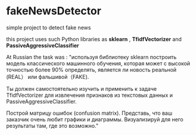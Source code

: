 # fakeNewsDetector
simple project to detect fake news

this project uses such Python libraries as **sklearn** , **TfidfVectorizer** and **PassiveAggressiveClassifier**

At Russian the task was :
"используя библиотеку sklearn построить модель классического машинного обучения, которая может с высокой точностью более 90% определять, является ли новость реальной (REAL） или фальшивой（FAKE).

Ты должен самостоятельно изучить и применить к задаче TfidfVectorizer для извлечения признаков из текстовых данных и PassiveAggressiveClassifier.

Построй матрицу ошибок (confusion matrix). Представь, что ваш заказчик очень любит графики и диаграммы. Визуализируй для него результаты там, где это возможно."
